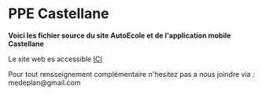 # PPE Castellane

<b>Voici les fichier source du site AutoEcole et de l'application mobile Castellane</b>
<p>Le site web es accessible <a href="http://mywork.portfolio-axel-hadida.fr/">ICI</a></p>
<p>Pour tout rensseignement complémentaire n'hesitez pas a nous joindre via : medeplan@gmail.com </p>


